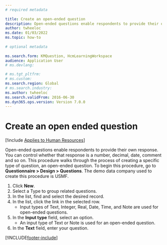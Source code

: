 ```yaml
--- 
# required metadata 
 
title: Create an open-ended question
description: Open-ended questions enable respondents to provide their own response. 
author: twheeloc
ms.date: 01/03/2022
ms.topic: how-to 
 
# optional metadata 
 
ms.search.form: KMQuestion, HcmLearningWorkspace
audience: Application User 
# ms.devlang:  

# ms.tgt_pltfrm:  
# ms.custom:  
ms.search.region: Global
# ms.search.industry: 
ms.author: twheeloc
ms.search.validFrom: 2016-06-30 
ms.dyn365.ops.version: Version 7.0.0 
---
```

# Create an open ended question



[!include [Applies to Human Resources](../includes/applies-to-hr.md)]



Open-ended questions enable respondents to provide their own response. You can control whether that response is a number, decimal, date, comment and so on. This procedure walks through the process of creating a specific type of question, an open-ended question. To begin this procedure, go to **Questionnaire > Design > Questions**. The demo data company used to create this procedure is USMF.

1. Click **New**.
2. Select a Type to group related questions.
3. In the list, find and select the desired record.
4. In the list, click the link in the selected row.
    * Input types of Text, Integer, Real, Date, Time, and Note are used for open-ended questions.  
5. In the **Input type** field, select an option.
    * An input type of Text or Note is used for an open-ended question.  
6. In the **Text** field, enter your question.



[!INCLUDE[footer-include](../includes/footer-banner.md)]
